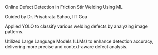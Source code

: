 Online Defect Detection in Friction Stir Welding Using ML

Guided by Dr. Priyabrata Sahoo, IIT Goa

Applied YOLO to classify various welding defects by analyzing image patterns.

Utilized Large Language Models (LLMs) to enhance detection accuracy, delivering more precise and context-aware defect analysis.
